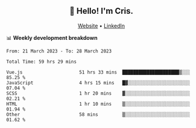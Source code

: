 
<h2 align="center">👋 Hello! I'm Cris.</h2>
<p align="center">
  <a href="https://www.criscunas.dev">Website</a> •
  <a href="https://www.linkedin.com/in/cristophercunas/">LinkedIn</a> 
</p>


📊 **Weekly development breakdown**
<!--START_SECTION:waka-->

```text
From: 21 March 2023 - To: 28 March 2023

Total Time: 59 hrs 29 mins

Vue.js                     51 hrs 33 mins  █████████████████████▒░░░   85.25 %
JavaScript                 4 hrs 15 mins   █▓░░░░░░░░░░░░░░░░░░░░░░░   07.04 %
SCSS                       1 hr 20 mins    ▓░░░░░░░░░░░░░░░░░░░░░░░░   02.21 %
HTML                       1 hr 10 mins    ▒░░░░░░░░░░░░░░░░░░░░░░░░   01.94 %
Other                      58 mins         ▒░░░░░░░░░░░░░░░░░░░░░░░░   01.62 %
```

<!--END_SECTION:waka-->
